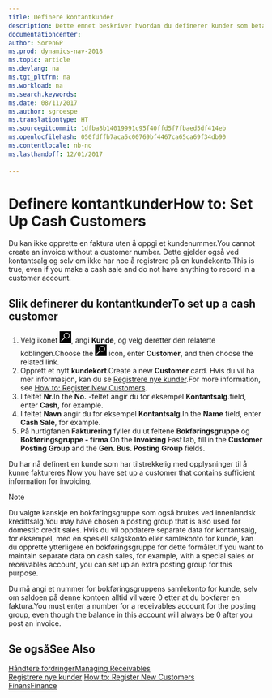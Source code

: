 ```yaml
---
title: Definere kontantkunder
description: Dette emnet beskriver hvordan du definerer kunder som betaler kontant.
documentationcenter: 
author: SorenGP
ms.prod: dynamics-nav-2018
ms.topic: article
ms.devlang: na
ms.tgt_pltfrm: na
ms.workload: na
ms.search.keywords: 
ms.date: 08/11/2017
ms.author: sgroespe
ms.translationtype: HT
ms.sourcegitcommit: 1dfba8b14019991c95f40ffd5f7fbaed5df414eb
ms.openlocfilehash: 050fdffb7aca5c00769bf4467ca65ca69f34db90
ms.contentlocale: nb-no
ms.lasthandoff: 12/01/2017

---
```

# <a name="how-to-set-up-cash-customers"></a><span data-ttu-id="4c78b-103">Definere kontantkunder</span><span class="sxs-lookup"><span data-stu-id="4c78b-103">How to: Set Up Cash Customers</span></span>
<span data-ttu-id="4c78b-104">Du kan ikke opprette en faktura uten å oppgi et kundenummer.</span><span class="sxs-lookup"><span data-stu-id="4c78b-104">You cannot create an invoice without a customer number.</span></span> <span data-ttu-id="4c78b-105">Dette gjelder også ved kontantsalg og selv om ikke har noe å registrere på en kundekonto.</span><span class="sxs-lookup"><span data-stu-id="4c78b-105">This is true, even if you make a cash sale and do not have anything to record in a customer account.</span></span>  

## <a name="to-set-up-a-cash-customer"></a><span data-ttu-id="4c78b-106">Slik definerer du kontantkunder</span><span class="sxs-lookup"><span data-stu-id="4c78b-106">To set up a cash customer</span></span>  
1.  <span data-ttu-id="4c78b-107">Velg ikonet ![Søk etter side eller rapport](media/ui-search/search_small.png "Søk etter side eller rapport"), angi **Kunde**, og velg deretter den relaterte koblingen.</span><span class="sxs-lookup"><span data-stu-id="4c78b-107">Choose the ![Search for Page or Report](media/ui-search/search_small.png "Search for Page or Report icon") icon, enter **Customer**, and then choose the related link.</span></span>  
2.  <span data-ttu-id="4c78b-108">Opprett et nytt **kundekort**.</span><span class="sxs-lookup"><span data-stu-id="4c78b-108">Create a new **Customer** card.</span></span> <span data-ttu-id="4c78b-109">Hvis du vil ha mer informasjon, kan du se [Registrere nye kunder](sales-how-register-new-customers.md).</span><span class="sxs-lookup"><span data-stu-id="4c78b-109">For more information, see [How to: Register New Customers](sales-how-register-new-customers.md).</span></span>
3.  <span data-ttu-id="4c78b-110">I feltet **Nr.**</span><span class="sxs-lookup"><span data-stu-id="4c78b-110">In the **No.**</span></span> <span data-ttu-id="4c78b-111">-feltet angir du for eksempel **Kontantsalg**.</span><span class="sxs-lookup"><span data-stu-id="4c78b-111">field, enter **Cash**, for example.</span></span>  
4.  <span data-ttu-id="4c78b-112">I feltet **Navn** angir du for eksempel **Kontantsalg**.</span><span class="sxs-lookup"><span data-stu-id="4c78b-112">In the **Name** field, enter **Cash Sale**, for example.</span></span>  
5.  <span data-ttu-id="4c78b-113">På hurtigfanen **Fakturering** fyller du ut feltene **Bokføringsgruppe** og **Bokføringsgruppe - firma**.</span><span class="sxs-lookup"><span data-stu-id="4c78b-113">On the **Invoicing** FastTab, fill in the **Customer Posting Group** and the **Gen. Bus. Posting Group** fields.</span></span>  

 <span data-ttu-id="4c78b-114">Du har nå definert en kunde som har tilstrekkelig med opplysninger til å kunne faktureres.</span><span class="sxs-lookup"><span data-stu-id="4c78b-114">Now you have set up a customer that contains sufficient information for invoicing.</span></span>  

> [!NOTE]  
>  <span data-ttu-id="4c78b-115">Du valgte kanskje en bokføringsgruppe som også brukes ved innenlandsk kredittsalg.</span><span class="sxs-lookup"><span data-stu-id="4c78b-115">You may have chosen a posting group that is also used for domestic credit sales.</span></span> <span data-ttu-id="4c78b-116">Hvis du vil oppdatere separate data for kontantsalg, for eksempel, med en spesiell salgskonto eller samlekonto for kunde, kan du opprette ytterligere en bokføringsgruppe for dette formålet.</span><span class="sxs-lookup"><span data-stu-id="4c78b-116">If you want to maintain separate data on cash sales, for example, with a special sales or receivables account, you can set up an extra posting group for this purpose.</span></span>  
>   
>  <span data-ttu-id="4c78b-117">Du må angi et nummer for bokføringsgruppens samlekonto for kunde, selv om saldoen på denne kontoen alltid vil være 0 etter at du bokfører en faktura.</span><span class="sxs-lookup"><span data-stu-id="4c78b-117">You must enter a number for a receivables account for the posting group, even though the balance in this account will always be 0 after you post an invoice.</span></span>  

## <a name="see-also"></a><span data-ttu-id="4c78b-118">Se også</span><span class="sxs-lookup"><span data-stu-id="4c78b-118">See Also</span></span>
[<span data-ttu-id="4c78b-119">Håndtere fordringer</span><span class="sxs-lookup"><span data-stu-id="4c78b-119">Managing Receivables</span></span>](receivables-manage-receivables.md)  
<span data-ttu-id="4c78b-120">[Registrere nye kunder](sales-how-register-new-customers.md)  </span><span class="sxs-lookup"><span data-stu-id="4c78b-120">[How to: Register New Customers](sales-how-register-new-customers.md)  </span></span>  
[<span data-ttu-id="4c78b-121">Finans</span><span class="sxs-lookup"><span data-stu-id="4c78b-121">Finance</span></span>](finance.md)  


